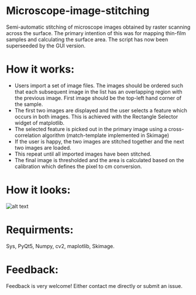 # Microscope-image-stitching
Semi-automatic stitching of microscope images obtained by raster scanning across the surface. The primary intention of this was for mapping thin-film samples and calculating the surface area. The script has now been superseeded by the GUI version.
# How it works:
- Users import a set of image files. The images should be ordered such that each subsequent image in the list has an overlapping region with the previous image. First image should be the top-left hand corner of the sample. 
- The first two images are displayed and the user selects a feature which occurs in both images. This is achieved with the Rectangle Selector widget of matplotlib.
- The selected feature is picked out in the primary image using a cross-correlation algorithm (match-template implemented in Skimage)
- If the user is happy, the two images are stitched together and the next two images are loaded.
- This repeat until all imported images have been stitched. 
- The final image is thresholded and the area is calculated based on the calibration which defines the pixel to cm conversion.

# How it looks:
![alt text](https://github.com/rich970/Microscope-image-stitching/blob/master/screenshot.jpg?raw=true)

# Requirments:
Sys, PyQt5, Numpy, cv2, maplotlib, Skimage.

# Feedback:
Feedback is very welcome! Either contact me directly or submit an issue. 

